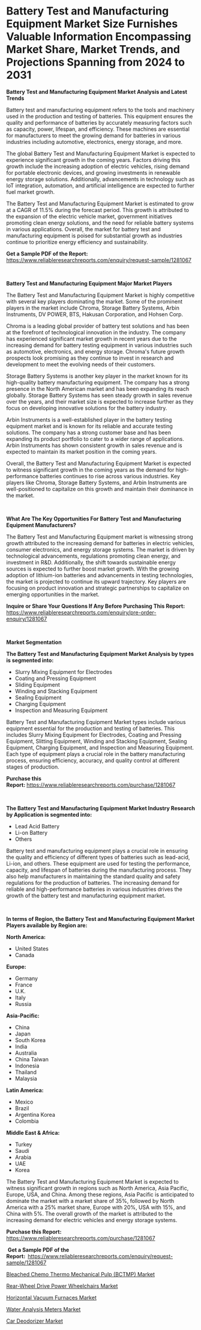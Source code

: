 <p><h1>Battery Test and Manufacturing Equipment Market Size Furnishes Valuable Information Encompassing Market Share, Market Trends, and Projections Spanning from 2024 to 2031</h1></p><p><strong>Battery Test and Manufacturing Equipment Market Analysis and Latest Trends</strong></p>
<p><p>Battery test and manufacturing equipment refers to the tools and machinery used in the production and testing of batteries. This equipment ensures the quality and performance of batteries by accurately measuring factors such as capacity, power, lifespan, and efficiency. These machines are essential for manufacturers to meet the growing demand for batteries in various industries including automotive, electronics, energy storage, and more.</p><p>The global Battery Test and Manufacturing Equipment Market is expected to experience significant growth in the coming years. Factors driving this growth include the increasing adoption of electric vehicles, rising demand for portable electronic devices, and growing investments in renewable energy storage solutions. Additionally, advancements in technology such as IoT integration, automation, and artificial intelligence are expected to further fuel market growth.</p><p>The Battery Test and Manufacturing Equipment Market is estimated to grow at a CAGR of 11.5% during the forecast period. This growth is attributed to the expansion of the electric vehicle market, government initiatives promoting clean energy solutions, and the need for reliable battery systems in various applications. Overall, the market for battery test and manufacturing equipment is poised for substantial growth as industries continue to prioritize energy efficiency and sustainability.</p></p>
<p><strong>Get a Sample PDF of the Report:&nbsp;</strong> <a href="https://www.reliableresearchreports.com/enquiry/request-sample/1281067">https://www.reliableresearchreports.com/enquiry/request-sample/1281067</a></p>
<p>&nbsp;</p>
<p><strong>Battery Test and Manufacturing Equipment Major Market Players</strong></p>
<p><p>The Battery Test and Manufacturing Equipment Market is highly competitive with several key players dominating the market. Some of the prominent players in the market include Chroma, Storage Battery Systems, Arbin Instruments, DV POWER, BTS, Hakusan Corporation, and Hohsen Corp.</p><p>Chroma is a leading global provider of battery test solutions and has been at the forefront of technological innovation in the industry. The company has experienced significant market growth in recent years due to the increasing demand for battery testing equipment in various industries such as automotive, electronics, and energy storage. Chroma's future growth prospects look promising as they continue to invest in research and development to meet the evolving needs of their customers.</p><p>Storage Battery Systems is another key player in the market known for its high-quality battery manufacturing equipment. The company has a strong presence in the North American market and has been expanding its reach globally. Storage Battery Systems has seen steady growth in sales revenue over the years, and their market size is expected to increase further as they focus on developing innovative solutions for the battery industry.</p><p>Arbin Instruments is a well-established player in the battery testing equipment market and is known for its reliable and accurate testing solutions. The company has a strong customer base and has been expanding its product portfolio to cater to a wider range of applications. Arbin Instruments has shown consistent growth in sales revenue and is expected to maintain its market position in the coming years.</p><p>Overall, the Battery Test and Manufacturing Equipment Market is expected to witness significant growth in the coming years as the demand for high-performance batteries continues to rise across various industries. Key players like Chroma, Storage Battery Systems, and Arbin Instruments are well-positioned to capitalize on this growth and maintain their dominance in the market.</p></p>
<p>&nbsp;</p>
<p><strong>What Are The Key Opportunities For Battery Test and Manufacturing Equipment Manufacturers?</strong></p>
<p><p>The Battery Test and Manufacturing Equipment market is witnessing strong growth attributed to the increasing demand for batteries in electric vehicles, consumer electronics, and energy storage systems. The market is driven by technological advancements, regulations promoting clean energy, and investment in R&D. Additionally, the shift towards sustainable energy sources is expected to further boost market growth. With the growing adoption of lithium-ion batteries and advancements in testing technologies, the market is projected to continue its upward trajectory. Key players are focusing on product innovation and strategic partnerships to capitalize on emerging opportunities in the market.</p></p>
<p><strong>Inquire or Share Your Questions If Any Before Purchasing This Report:</strong> <a href="https://www.reliableresearchreports.com/enquiry/pre-order-enquiry/1281067">https://www.reliableresearchreports.com/enquiry/pre-order-enquiry/1281067</a></p>
<p>&nbsp;</p>
<p><strong>Market Segmentation</strong></p>
<p><strong>The Battery Test and Manufacturing Equipment Market Analysis by types is segmented into:</strong></p>
<p><ul><li>Slurry Mixing Equipment for Electrodes</li><li>Coating and Pressing Equipment</li><li>Sliding Equipment</li><li>Winding and Stacking Equipment</li><li>Sealing Equipment</li><li>Charging Equipment</li><li>Inspection and Measuring Equipment</li></ul></p>
<p><p>Battery Test and Manufacturing Equipment Market types include various equipment essential for the production and testing of batteries. This includes Slurry Mixing Equipment for Electrodes, Coating and Pressing Equipment, Slitting Equipment, Winding and Stacking Equipment, Sealing Equipment, Charging Equipment, and Inspection and Measuring Equipment. Each type of equipment plays a crucial role in the battery manufacturing process, ensuring efficiency, accuracy, and quality control at different stages of production.</p></p>
<p><strong>Purchase this Report:&nbsp;</strong><a href="https://www.reliableresearchreports.com/purchase/1281067">https://www.reliableresearchreports.com/purchase/1281067</a></p>
<p>&nbsp;</p>
<p><strong>The Battery Test and Manufacturing Equipment Market Industry Research by Application is segmented into:</strong></p>
<p><ul><li>Lead Acid Battery</li><li>Li-on Battery</li><li>Others</li></ul></p>
<p><p>Battery test and manufacturing equipment plays a crucial role in ensuring the quality and efficiency of different types of batteries such as lead-acid, Li-ion, and others. These equipment are used for testing the performance, capacity, and lifespan of batteries during the manufacturing process. They also help manufacturers in maintaining the standard quality and safety regulations for the production of batteries. The increasing demand for reliable and high-performance batteries in various industries drives the growth of the battery test and manufacturing equipment market.</p></p>
<p>&nbsp;</p>
<p><strong>In terms of Region, the Battery Test and Manufacturing Equipment Market Players available by Region are:</strong></p>
<p>
    <p> <strong> North America: </strong>
        <ul>
            <li>United States</li>
            <li>Canada</li>
        </ul>
        </p> 
    <p> <strong> Europe: </strong>
        <ul>
            <li>Germany</li>
            <li>France</li>
            <li>U.K.</li>
            <li>Italy</li>
            <li>Russia</li>
        </ul>
        </p> 
    <p> <strong> Asia-Pacific: </strong>
        <ul>
            <li>China</li>
            <li>Japan</li>
            <li>South Korea</li>
            <li>India</li>
            <li>Australia</li>
            <li>China Taiwan</li>
            <li>Indonesia</li>
            <li>Thailand</li>
            <li>Malaysia</li>
        </ul>
        </p> 
    <p> <strong> Latin America: </strong>
        <ul>
            <li>Mexico</li>
            <li>Brazil</li>
            <li>Argentina Korea</li>
            <li>Colombia</li>
        </ul>
        </p> 
    <p> <strong> Middle East & Africa: </strong>
        <ul>
            <li>Turkey</li>
            <li>Saudi</li>
            <li>Arabia</li>
            <li>UAE</li>
            <li>Korea</li>
        </ul>
    </p>
    </p>
<p><p>The Battery Test and Manufacturing Equipment Market is expected to witness significant growth in regions such as North America, Asia Pacific, Europe, USA, and China. Among these regions, Asia Pacific is anticipated to dominate the market with a market share of 35%, followed by North America with a 25% market share, Europe with 20%, USA with 15%, and China with 5%. The overall growth of the market is attributed to the increasing demand for electric vehicles and energy storage systems.</p></p>
<p><strong>Purchase this Report: </strong><a href="https://www.reliableresearchreports.com/purchase/1281067">https://www.reliableresearchreports.com/purchase/1281067</a></p>
<p>&nbsp;<strong>Get a Sample PDF of the Report:&nbsp;&nbsp;</strong><a href="https://www.reliableresearchreports.com/enquiry/request-sample/1281067">https://www.reliableresearchreports.com/enquiry/request-sample/1281067</a></p>
<p><strong></strong></p>
<p><p><a href="https://issuu.com/reportprime-2/docs/bleached-chemo-thermo-mechanical-pulp-bctmp-market">Bleached Chemo Thermo Mechanical Pulp (BCTMP) Market</a></p><p><a href="https://github.com/tamvrosiya/Market-Research-Report-List-2/blob/main/rear-wheel-drive-power-wheelchairs-market.md">Rear-Wheel Drive Power Wheelchairs Market</a></p><p><a href="https://github.com/pizolina/Market-Research-Report-List-3/blob/main/horizontal-vacuum-furnaces-market.md">Horizontal Vacuum Furnaces Market</a></p><p><a href="https://github.com/danielneavesallisons03mba/Market-Research-Report-List-1/blob/main/water-analysis-meters-market.md">Water Analysis Meters Market</a></p><p><a href="https://issuu.com/reportprime-2/docs/car-deodorizer-market-size-2030.pptx">Car Deodorizer Market</a></p></p>